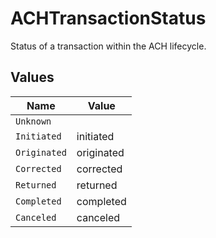 # ACHTransactionStatus

Status of a transaction within the ACH lifecycle.


## Values

| Name         | Value        |
| ------------ | ------------ |
| `Unknown`    |              |
| `Initiated`  | initiated    |
| `Originated` | originated   |
| `Corrected`  | corrected    |
| `Returned`   | returned     |
| `Completed`  | completed    |
| `Canceled`   | canceled     |